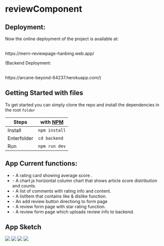 # reviewComponent


<h2>Deployment: </h2>
<p>Now the online deployment of the project is available at: <p><br>
https://mern-reviewpage-hanbing.web.app/

<p>(Backend Deployment:  <p><br>
https://arcane-beyond-64237.herokuapp.com/)


<h2>Getting Started with files</h2>

To get started you can simply clone the repo and install the dependencies in the root `folder`

| Steps   | with [NPM](https://www.npmjs.com/) |
| ------- | ---------------------------------- |
| Install | `npm install`                      |
| Enterfolder | `cd backend`                   |
| Run     | `npm run dev`                      |


<h2>App Current functions:</h2>
<ul>
<li>- A rating card showing average score .</li>
<li>- A chart.js horizontal column chart that shows article score distribution and counts.</li>
<li>- A list of comments with rating info and content.</li>
<li>- A listItem that contains like & dislike function.</li>
<li>- An add review button directiong to form page</li>
<li>- A review form page with star rating function. </li>
<li>- A review form page which uploads review info to backend.</li>

</ul>


<h2>App Sketch</h2>

<img src = "https://tva1.sinaimg.cn/large/0081Kckwgy1gk7rpuzkkkj31js0t81ky.jpg" />
<img src = "https://tva1.sinaimg.cn/large/0081Kckwgy1gk7rpps9m6j31ka0tan3f.jpg" />
<img src = "https://tva1.sinaimg.cn/large/0081Kckwgy1gk7rpmdqhnj31k80ts4qq.jpg" />
<img src = "https://tva1.sinaimg.cn/large/0081Kckwgy1gk7rpj56ajj31k60tu76f.jpg" />

